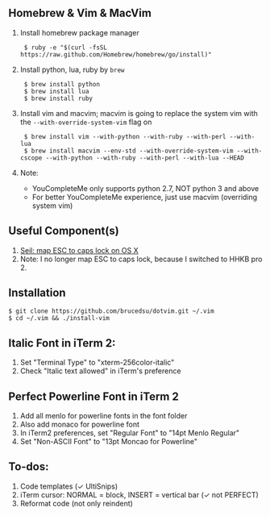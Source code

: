 ## Homebrew & Vim & MacVim

1. Install homebrew package manager

        $ ruby -e "$(curl -fsSL https://raw.github.com/Homebrew/homebrew/go/install)"

2. Install python, lua, ruby by `brew`

        $ brew install python
        $ brew install lua
        $ brew install ruby

3. Install vim and macvim; macvim is going to replace the system vim with
the `--with-override-system-vim` flag on

        $ brew install vim --with-python --with-ruby --with-perl --with-lua
        $ brew install macvim --env-std --with-override-system-vim --with-cscope --with-python --with-ruby --with-perl --with-lua --HEAD

4. Note:

    * YouCompleteMe only supports python 2.7, NOT python 3 and above
    * For better YouCompleteMe experience, just use macvim (overriding system vim)

## Useful Component(s)

1. [Seil: map ESC to caps lock on OS X](https://pqrs.org/macosx/keyremap4macbook/seil.html "Seil")
2. Note: I no longer map ESC to caps lock, because I switched to HHKB pro 2.

## Installation

    $ git clone https://github.com/brucedsu/dotvim.git ~/.vim
    $ cd ~/.vim && ./install-vim

## Italic Font in iTerm 2:

1. Set "Terminal Type" to "xterm-256color-italic"
2. Check "Italic text allowed" in iTerm's preference

## Perfect Powerline Font in iTerm 2

1. Add all menlo for powerline fonts in the font folder
2. Also add monaco for powerline font
2. In iTerm2 preferences, set "Regular Font" to "14pt Menlo Regular"
3. Set "Non-ASCII Font" to "13pt Moncao for Powerline"

## To-dos:

1. Code templates (✓ UltiSnips)
2. iTerm cursor: NORMAL = block, INSERT = vertical bar (✓ not PERFECT)
3. Reformat code (not only reindent)
